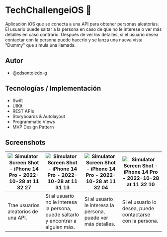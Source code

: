 # TechChallengeiOS 🚀
Aplicación iOS que se conecta a una API para obtener personas aleatorias. El usuario puede saltar a la persona en caso de que no le interese o ver más detalles en caso contrario. Después de ver los detalles, si el usuario desea contactar con la persona puede hacerlo y se lanza una nueva vista "Dummy" que simula una llamada.

## Autor
- [@edsontoledo-g](https://github.com/edsontoledo-g)

## Tecnologías / Implementación
- Swift
- UIKit
- REST APIs
- Storyboards & Autolayout
- Programmatic Views
- MVP Design Pattern

## Screenshots
|  ![Simulator Screen Shot - iPhone 14 Pro - 2022-10-28 at 11 32 27](https://user-images.githubusercontent.com/80664103/198689802-9ba187e7-420c-4312-b159-edc8ffed2aef.png) | ![Simulator Screen Shot - iPhone 14 Pro - 2022-10-28 at 11 31 13](https://user-images.githubusercontent.com/80664103/198689482-aac344aa-4485-4daa-b9b7-db470c392ba6.png) | ![Simulator Screen Shot - iPhone 14 Pro - 2022-10-28 at 11 32 04](https://user-images.githubusercontent.com/80664103/198689519-12e16937-d9bd-49e8-8df7-cdcb6da68301.png) | ![Simulator Screen Shot - iPhone 14 Pro - 2022-10-28 at 11 32 10](https://user-images.githubusercontent.com/80664103/198690105-407d7a8b-8334-4ddc-a468-4db0cb57983c.png) |
| --- | --- | --- | --- |
| Trae usuarios aleatorios de una API. | Si al usuario no le interesa la persona, puede saltarlo y encontrar a alguien más. | Si al usuario le interesa la persona, puede ver más detalles. | Si el usuario lo desea, puede contactarse con la persona. |
